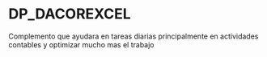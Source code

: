 # DP_DACOREXCEL
Complemento que ayudara en tareas diarias principalmente en actividades contables y optimizar mucho mas el trabajo
